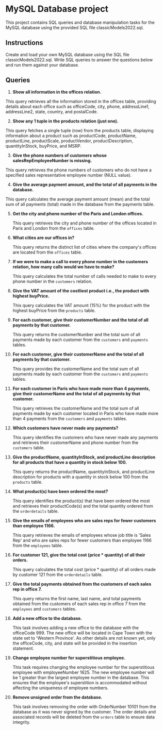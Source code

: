 # MySQL Database project
This project contains SQL queries and database manipulation tasks for the MySQL database using the provided SQL file classicModels2022.sql.

## Instructions

Create and load your own MySQL database using the SQL file classicModels2022.sql.
Write SQL queries to answer the questions below and run them against your database.

## Queries
1. **Show all information in the offices relation.**

This query retrieves all the information stored in the offices table, providing details about each office such as officeCode, city, phone, addressLine1, addressLine2, state, country, and postalCode.

2. **Show any 1 tuple in the products relation (just one).**

This query fetches a single tuple (row) from the products table, displaying information about a product such as productCode, productName, productLine, productScale, productVendor, productDescription, quantityInStock, buyPrice, and MSRP.

3. **Give the phone numbers of customers whose salesRepEmployeeNumber is missing.**

  This query retrieves the phone numbers of customers who do not have a specified sales representative employee number (NULL value).

4. **Give the average payment amount, and the total of all payments in the database.**

  This query calculates the average payment amount (mean) and the total sum of all payments (total) made in the database from the payments table.

5. **Get the city and phone number of the Paris and London offices.**

    This query retrieves the city and phone number of the offices located in Paris and London from the `offices` table.

6. **What cities are our offices in?**

    This query returns the distinct list of cities where the company's offices are located from the `offices` table.

7. **If we were to make a call to every phone number in the customers relation, how many calls would we have to make?**

    This query calculates the total number of calls needed to make to every phone number in the `customers` relation.

8. **Give the VAT amount of the costliest product i.e., the product with highest buyPrice.**

    This query calculates the VAT amount (15%) for the product with the highest buyPrice from the `products` table.

9. **For each customer, give their customerNumber and the total of all payments by that customer.**

    This query returns the customerNumber and the total sum of all payments made by each customer from the `customers` and `payments` tables.

10. **For each customer, give their customerName and the total of all payments by that customer.**

    This query provides the customerName and the total sum of all payments made by each customer from the `customers` and `payments` tables.

11. **For each customer in Paris who have made more than 4 payments, give their customerName and the total of all payments by that customer.**

    This query retrieves the customerName and the total sum of all payments made by each customer located in Paris who have made more than 4 payments from the `customers` and `payments` tables.

12. **Which customers have never made any payments?**

    This query identifies the customers who have never made any payments and retrieves their customerName and phone number from the `customers` table.

13. **Give the productName, quantityInStock, and productLine description for all products that have a quantity in stock below 100.**

    This query returns the productName, quantityInStock, and productLine description for products with a quantity in stock below 100 from the `products` table.

14. **What product(s) have been ordered the most?**

    This query identifies the product(s) that have been ordered the most and retrieves their productCode(s) and the total quantity ordered from the `orderdetails` table.

15. **Give the emails of employees who are sales reps for fewer customers than employee 1166.**

    This query retrieves the emails of employees whose job title is 'Sales Rep' and who are sales reps for fewer customers than employee 1166 from the `employees` table.

16. **For customer 121, give the total cost (price * quantity) of all their orders.**

    This query calculates the total cost (price * quantity) of all orders made by customer 121 from the `orderdetails` table.


18. **Give the total payments obtained from the customers of each sales rep in office 7.**

    This query returns the first name, last name, and total payments obtained from the customers of each sales rep in office 7 from the `employees` and `customers` tables.
18. **Add a new office to the database.**

    This task involves adding a new office to the database with the officeCode 999. The new office will be located in Cape Town with the state set to 'Western Province'. As other details are not known yet, only the officeCode, city, and state will be provided in the insertion statement.

19. **Change employee number for superstitious employee.**

    This task requires changing the employee number for the superstitious employee with employeeNumber 1625. The new employee number will be 1 greater than the largest employee number in the database. This ensures that the employee's superstition is accommodated without affecting the uniqueness of employee numbers.

20. **Remove unsigned order from the database.**

    This task involves removing the order with OrderNumber 10101 from the database as it was never signed by the customer. The order details and associated records will be deleted from the `orders` table to ensure data integrity.
